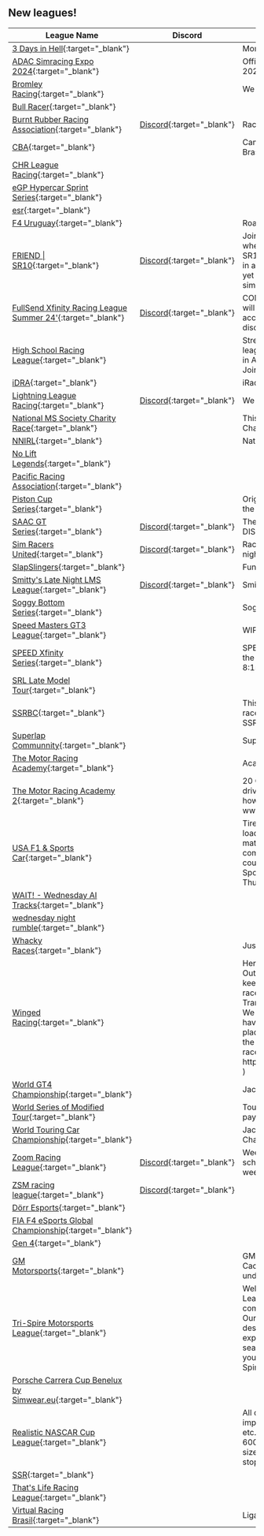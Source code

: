 ## New leagues!

| League Name | Discord | About |
|----------------------------------------------------------------------------------------------------------------------------------------|----------------------------------------------------------------|---------------------------------------------------------------------------------------------------------------------------------------------------------------------------------------------------------------------------------------------------------------------------------------------------------------------------------------------------------------------------------------------------------------------------------------------------------------------------------------------------------------------------------------|
|[3 Days in Hell](https://members.iracing.com/membersite/member/LeagueView.do?league=11276){:target="_blank"} | |Money Racing |
|[ADAC Simracing Expo 2024](https://members.iracing.com/membersite/member/LeagueView.do?league=11259){:target="_blank"} | |Official League for the ADAC Simracing Expo 2024 |
|[Bromley Racing](https://members.iracing.com/membersite/member/LeagueView.do?league=11297){:target="_blank"} | |We are Bromley's, and we go Racing\! |
|[Bull Racer](https://members.iracing.com/membersite/member/LeagueView.do?league=11252){:target="_blank"} | | |
|[Burnt Rubber Racing Association](https://members.iracing.com/membersite/member/LeagueView.do?league=11279){:target="_blank"} |[Discord](https://discord.gg/DKGC7sU58h){:target="_blank"} |Race clean\| Be Fast\| And Love All |
|[CBA](https://members.iracing.com/membersite/member/LeagueView.do?league=11248){:target="_blank"} | |Campeonato oficial da CBA \- Confederação Brasileira de Automobilismo |
|[CHR League Racing](https://members.iracing.com/membersite/member/LeagueView.do?league=11273){:target="_blank"} | | |
|[eGP Hypercar Sprint Series](https://members.iracing.com/membersite/member/LeagueView.do?league=11255){:target="_blank"} | | |
|[esr](https://members.iracing.com/membersite/member/LeagueView.do?league=11249){:target="_blank"} | | |
|[F4 Uruguay](https://members.iracing.com/membersite/member/LeagueView.do?league=11294){:target="_blank"} | |Road to FIA MOTORSPORTS GAMES 2024 |
|[FRIEND \| SR10](https://members.iracing.com/membersite/member/LeagueView.do?league=11253){:target="_blank"} |[Discord](https://discord.gg/friendmotorsport){:target="_blank"} |Join FRIEND \| SR10, the Monday Night League where drivers of all iRating experience thrilling SR10 races, expert coaching, and weekly prizes in a supportive community\. Enjoy competitive yet relaxed racing every Monday at 9pm EST —simply join our Discord to get started\! |
|[FullSend Xfinity Racing League Summer 24'](https://members.iracing.com/membersite/member/LeagueView.do?league=11268){:target="_blank"} |[Discord](https://discord.gg/9StTG8ed){:target="_blank"} |COMPLETELY FREE\!\!\! SAT, July 13TH , races will be ran every other saturday, we want to accuminate for everyone's schedule, please join discord below\! |
|[High School Racing League](https://members.iracing.com/membersite/member/LeagueView.do?league=11295){:target="_blank"} | |Street Stock High School League\. This is a league for high school drivers only\. Races begin in August and go through October\. To Apply Join the Discord Link\. |
|[iDRA](https://members.iracing.com/membersite/member/LeagueView.do?league=11260){:target="_blank"} | |iRacing Dirt Racing Association |
|[Lightning League Racing](https://members.iracing.com/membersite/member/LeagueView.do?league=11275){:target="_blank"} |[Discord](https://discord.gg/SFffvn3d){:target="_blank"} |We are an Iracing team starting our first season |
|[National MS Society Charity Race](https://members.iracing.com/membersite/member/LeagueView.do?league=11269){:target="_blank"} | |This is the league where we will host the MS Charity Race Broadcast |
|[NNIRL](https://members.iracing.com/membersite/member/LeagueView.do?league=11288){:target="_blank"} | |National Nascar iRacing League |
|[No Lift Legends](https://members.iracing.com/membersite/member/LeagueView.do?league=11256){:target="_blank"} | | |
|[Pacific Racing Association](https://members.iracing.com/membersite/member/LeagueView.do?league=11281){:target="_blank"} | | |
|[Piston Cup Series](https://members.iracing.com/membersite/member/LeagueView.do?league=11292){:target="_blank"} | |Orignated on XB1 in 2020, we have grown to the iracing platform\! |
|[SAAC GT Series](https://members.iracing.com/membersite/member/LeagueView.do?league=11289){:target="_blank"} |[Discord](https://discord.gg/7X6qpquf){:target="_blank"} |The GT3 series hosted by SAAC\. MUST JOIN DISCORD TO RACE |
|[Sim Racers United](https://members.iracing.com/membersite/member/LeagueView.do?league=11280){:target="_blank"} |[Discord](https://discord.gg/K9Cjuq23Pn){:target="_blank"} |Racing Tuesday, Wednesday, and Thursday nights Following the NASCAR schedule |
|[SlapSlingers](https://members.iracing.com/membersite/member/LeagueView.do?league=11287){:target="_blank"} | |Fun Dirt Track Racing |
|[Smitty's Late Night LMS League](https://members.iracing.com/membersite/member/LeagueView.do?league=11258){:target="_blank"} |[Discord](https://discord.gg/GB7kcbJV){:target="_blank"} |Smitty's Late Night Late Model Stock League |
|[Soggy Bottom Series](https://members.iracing.com/membersite/member/LeagueView.do?league=11266){:target="_blank"} | |Soggy Bottom Racing Official League\! |
|[Speed Masters GT3 League](https://members.iracing.com/membersite/member/LeagueView.do?league=11257){:target="_blank"} | |WIP |
|[SPEED Xfinity Series](https://members.iracing.com/membersite/member/LeagueView.do?league=11247){:target="_blank"} | |SPEED Xfinity Series \- Tuesday nights, utilizing the NASCAR Xfinity Series cars\. Practice 8:15pm EST, Qualifying @ 9:15pm EST |
|[SRL Late Model Tour](https://members.iracing.com/membersite/member/LeagueView.do?league=11261){:target="_blank"} | | |
|[SSRBC](https://members.iracing.com/membersite/member/LeagueView.do?league=11290){:target="_blank"} | |This is our entry level league that will run 15 races on Monday nights\. It is broadcasted by SSR and has an IR Cap of 2500 |
|[Superlap Communnity](https://members.iracing.com/membersite/member/LeagueView.do?league=11265){:target="_blank"} | |Superlap Leagues open to discord members |
|[The Motor Racing Academy](https://members.iracing.com/membersite/member/LeagueView.do?league=11283){:target="_blank"} | |Academy Challenges |
|[The Motor Racing Academy 2](https://members.iracing.com/membersite/member/LeagueView.do?league=11293){:target="_blank"} | |20 Challenges that will make you a competitive driver\. Become an Academy Member and learn how to tackle each challenge in detail at www\.suellioalmeida\.com |
|[USA F1 & Sports Car](https://members.iracing.com/membersite/member/LeagueView.do?league=11254){:target="_blank"} | |Tired of racing with others with bad internet and loads of disrespect? Looking to race along side mature, competitive but respectful racers? Then come join the USA F1 & Sports Car league\. Road course races for the Rookie Formula 1 and Sports Car Series\. Races Every Tuesday & Thursday\. |
|[WAIT\! \- Wednesday AI Tracks](https://members.iracing.com/membersite/member/LeagueView.do?league=11272){:target="_blank"} | | |
|[wednesday night rumble](https://members.iracing.com/membersite/member/LeagueView.do?league=11262){:target="_blank"} | | |
|[Whacky Races](https://members.iracing.com/membersite/member/LeagueView.do?league=11286){:target="_blank"} | |Just for fun |
|[Winged Racing](https://members.iracing.com/membersite/member/LeagueView.do?league=11250){:target="_blank"} | |Here at the league we 99% of the time will race OutLaw Micro Winged Sprint cars just wanna keep it clean, fast, fun, fair,and equal for all racers\. We are all people here, The owner is a Trans\-Sex person ill explain more upon asking\. We are here for the respect on the track and have great track respect for everyone\. This is a place of Chill racing hard and keeping it fun for the broadcaster \(keeping them on their toes\) all races will streamed on my Twitch \( https://www\.twitch\.tv/jocelynyourstonercow420 \) |
|[World GT4 Championship](https://members.iracing.com/membersite/member/LeagueView.do?league=11267){:target="_blank"} | |Jackyboy Racing Community Championship |
|[World Series of Modified Tour](https://members.iracing.com/membersite/member/LeagueView.do?league=11299){:target="_blank"} | |Tour Mods\. 23 race schedule with weekly payouts\. |
|[World Touring Car Championship](https://members.iracing.com/membersite/member/LeagueView.do?league=11270){:target="_blank"} | |Jackyboy Racing World Touring Car Championship |
|[Zoom Racing League](https://members.iracing.com/membersite/member/LeagueView.do?league=11296){:target="_blank"} |[Discord](https://discord.gg/G5y5pa8yyn){:target="_blank"} |Weekly premium GT3 series, following the schedule of GT3 Spring or IMSA depending on weekly series popularity\. |
|[ZSM racing league](https://members.iracing.com/membersite/member/LeagueView.do?league=11298){:target="_blank"} |[Discord](https://discord.gg/qAJaSCkapw){:target="_blank"} | |
|[Dörr Esports](https://members.iracing.com/membersite/member/LeagueView.do?league=11291){:target="_blank"} | | |
|[FIA F4 eSports Global Championship](https://members.iracing.com/membersite/member/LeagueView.do?league=11277){:target="_blank"} | | |
|[Gen 4](https://members.iracing.com/membersite/member/LeagueView.do?league=11285){:target="_blank"} | | |
|[GM Motorsports](https://members.iracing.com/membersite/member/LeagueView.do?league=11271){:target="_blank"} | |GM Motorsports iRacing League for Chevrolet & Cadillac Racing\! For all motorsports employees under Chevrolet & Cadillac\! |
|[Tri\-Spire Motorsports League](https://members.iracing.com/membersite/member/LeagueView.do?league=11251){:target="_blank"} | |Welcome to the Tri\-Spire Stock Car Racing League, where passion for speed and competitive spirit come alive on the virtual track\. Our league features three distinct series, each designed to cater to different levels of racing expertise and intensity\. Whether you're a seasoned driver or a newcomer eager to make your mark, there's a place for you in the Tri\-Spire family\. |
|[Porsche Carrera Cup Benelux by Simwear\.eu](https://members.iracing.com/membersite/member/LeagueView.do?league=11264){:target="_blank"} | | |
|[Realistic NASCAR Cup League](https://members.iracing.com/membersite/member/LeagueView.do?league=11282){:target="_blank"} | |All of NASCAR's official rules and points system implemented\. Stage points, restart choose rule, etc\. Races are half official length \(Coca\-Cola 600 becomes the Coca\-Cola 300\) with half size fuel tanks and double tire wear so the pit stop strategy would be just as in real NASCAR\. |
|[SSR](https://members.iracing.com/membersite/member/LeagueView.do?league=11263){:target="_blank"} | | |
|[That's Life Racing League](https://members.iracing.com/membersite/member/LeagueView.do?league=11274){:target="_blank"} | | |
|[Virtual Racing Brasil](https://members.iracing.com/membersite/member/LeagueView.do?league=11284){:target="_blank"} | |Liga oficial da Virtual Racing Brasil |

